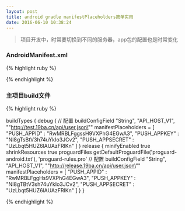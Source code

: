 ```yaml
---
layout: post
title: android gradle manifestPlaceholders简单实用
date: 2016-06-10 10:38:24
---
```



> 项目开发中，时常要切换到不同的服务器，app包的配置也是时常变化
>


### AndroidManifest.xml

{% highlight ruby %}

<!-- 配置的第三方参数属性 -->
<meta-data
    android:name="PUSH_APPID"
        android:value="${PUSH_APPID}" />
<meta-data
    android:name="PUSH_APPKEY"
    android:value="${PUSH_APPKEY}" />
<meta-data
    android:name="PUSH_APPSECRET"
    android:value="${PUSH_APPSECRET}" />

{% endhighlight %}


###  主项目build文件

{% highlight ruby %}

buildTypes {
    debug {
            // 配置
                buildConfigField "String", "API_HOST_V1", "\"http://test.19ba.cn/api/user.json\""
                manifestPlaceholders = [
                        "PUSH_APPID"     : "RwMRBLFggssH9VXPhG4EGwA3",
                        "PUSH_APPKEY"    : "NI8gTsBtV3h74uYkIo3JCv2",
                        "PUSH_APPSECRET" : "UzLbqt5HUZ6lAUAzFRlKn"
                        ]
            }
    release {
            minifyEnabled true
                shrinkResources true
                proguardFiles getDefaultProguardFile('proguard-android.txt'), 'proguard-rules.pro'        // 配置
                buildConfigField "String", "API_HOST_V1", "\"http://release.19ba.cn/api/user.json\""
                manifestPlaceholders = [
                        "PUSH_APPID"     : "RwMRBLFggHs9VXPhG4EGwA3",
                        "PUSH_APPKEY"    : "NI8gTBtV3sh74uYkIo3JCv2",
                        "PUSH_APPSECRET" : "UzLbqt5HUZ6lAUAzFRlKn"        ]
            }
    }

{% endhighlight %}


